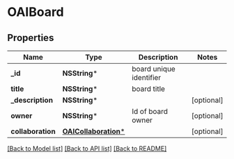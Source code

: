# OAIBoard

## Properties
Name | Type | Description | Notes
------------ | ------------- | ------------- | -------------
**_id** | **NSString*** | board unique identifier | 
**title** | **NSString*** | board title | 
**_description** | **NSString*** |  | [optional] 
**owner** | **NSString*** | Id of board owner | [optional] 
**collaboration** | [**OAICollaboration***](OAICollaboration.md) |  | [optional] 

[[Back to Model list]](../README.md#documentation-for-models) [[Back to API list]](../README.md#documentation-for-api-endpoints) [[Back to README]](../README.md)


